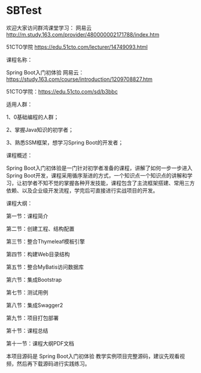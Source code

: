 # SBTest
欢迎大家访问群鸿课堂学习：
网易云
http://m.study.163.com/provider/480000002171788/index.htm

51CTO学院
https://edu.51cto.com/lecturer/14749093.html

课程名称：

Spring Boot入门初体验
网易云：https://study.163.com/course/introduction/1209708827.htm

51CTO学院：https://edu.51cto.com/sd/b3bbc

适用人群：

1、0基础编程的人群；

2、掌握Java知识的初学者；

3、熟悉SSM框架，想学习Spring Boot的开发者；


课程概述：

Spring Boot入门初体验是一门针对初学者准备的课程，讲解了如何一步一步进入Spring Boot开发，课程采用循序渐进的方式，一个知识点一个知识点的讲解和学习，让初学者不知不觉的掌握各种开发技能，课程包含了主流框架搭建、常用三方依赖、以及企业级开发流程，学完后可直接进行实战项目的开发。

课程大纲：

第一节：课程简介

第二节：创建工程、结构配置

第三节：整合Thymeleaf模板引擎

第四节：构建Web目录结构

第五节：整合MyBatis访问数据库

第六节：集成Bootstrap

第七节：测试用例

第八节：集成Swagger2

第九节：项目打包部署

第十节：课程总结

第十一节：课程大纲PDF文档


本项目源码是 Spring Boot入门初体验 教学实例项目完整源码，建议先观看视频，然后再下载源码进行实践练习。
